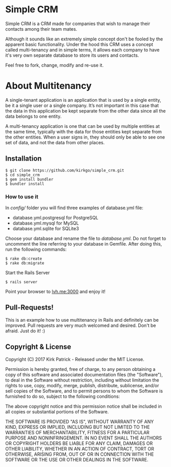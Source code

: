# Simple CRM # 

Simple CRM is a CRM made for companies that wish to manage their contacts among their team mates.

Although it sounds like an extremely simple concept don't be fooled by the apparent basic functionality. Under the hood this CRM uses a concept called multi-tenancy and in simple terms, it allows each company to have it's very own separate database to store its users and contacts.

Feel free to fork, change, modify and re-use it.

# About Multitenancy #

A single-tenant application is an application that is used by a single entity, be it a single user or a single company. It’s not important in this case that the data in this application be kept separate from the other data since all the data belongs to one entity.

A multi-tenancy application is one that can be used by multiple entities at the same time, typically with the data for those entities kept separate from the other entities. When a user signs in, they should only be able to see one set of data, and not the data from other places.

## Installation ##

````
$ git clone https://github.com/kirkgo/simple_crm.git
$ cd simple_crm
$ gem install bundler
$ bundler install
````

### How to use it ###

In *config/* folder you will find three examples of database.yml file: 

* database.yml.postgresql for PostgreSQL
* database.yml.mysql for MySQL
* database.yml.sqlite for SQLite3

Choose your database and rename the file to *database.yml*. Do not forget to uncomment the line referring to your database in Gemfile. After doing this, run the following commands: 

````
$ rake db:create
$ rake db:migrate
````

Start the Rails Server

````
$ rails server
````

Point your browser to [lvh.me:3000](http://lvh.me:3000) and enjoy it! 

## Pull-Requests! ##

This is an example how to use multitenancy in Rails and definitely can be improved. Pull requests are very much welcomed and desired. Don't be afraid. Just do it! :)


## Copyright & License ##

Copyright (C) 2017 Kirk Patrick - Released under the MIT License.

Permission is hereby granted, free of charge, to any person obtaining a copy of this software and associated documentation files (the "Software"), to deal in the Software without restriction, including without limitation the rights to use, copy, modify, merge, publish, distribute, sublicense, and/or sell copies of the Software, and to permit persons to whom the Software is furnished to do so, subject to the following conditions:

The above copyright notice and this permission notice shall be included in all copies or substantial portions of the Software.

THE SOFTWARE IS PROVIDED "AS IS", WITHOUT WARRANTY OF ANY KIND, EXPRESS OR IMPLIED, INCLUDING BUT NOT LIMITED TO THE WARRANTIES OF MERCHANTABILITY, FITNESS FOR A PARTICULAR PURPOSE AND
NONINFRINGEMENT. IN NO EVENT SHALL THE AUTHORS OR COPYRIGHT HOLDERS BE LIABLE FOR ANY CLAIM, DAMAGES OR OTHER LIABILITY, WHETHER IN AN ACTION OF CONTRACT, TORT OR OTHERWISE, ARISING FROM, OUT OF OR IN CONNECTION WITH THE SOFTWARE OR THE USE OR OTHER DEALINGS IN THE SOFTWARE.
